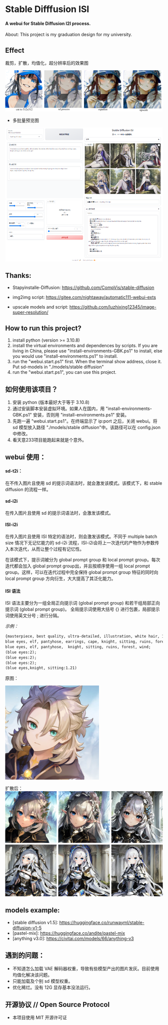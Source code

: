 # Stable Difffusion ISI
#### A webui for Stable Diffusion I2I process.

About: This project is my graduation design for my university.

## Effect
裁剪，扩散，均值化，超分辨率后的效果图

<img src="./test/show.png">

* 多批量预览图

<img src="./test/exp.png">

## Thanks:

* Stapyinstalle-Diffusion:
https://github.com/CompVis/stable-diffusion

* img2img script:
https://gitee.com/nightaway/automatic111-webui-exts

* upscale models and script:
https://github.com/luzhixing12345/image-super-resolution/

## How to run this project?
1. install python (version >= 3.10.8)
2. install the virtual environments and dependences by scripts. If you are living in China, please use "install-environments-GBK.ps1" to install, else you would use "install-environments.ps1" to install.
3. run the "webui.start.ps1" first. When the terminal show address, close it. Put sd-models in "./models/stable diffusion"
4. run the "webui.start.ps1", you can use this project.

## 如何使用该项目？
1. 安装 python (版本最好大于等于 3.10.8)
2. 通过安装脚本安装虚拟环境。如果人在国内，用 "install-environments-GBK.ps1" 安装，否则用 "install-environments.ps1" 安装。
3. 先跑一遍 "webui.start.ps1"。在终端显示了 ip:port 之后，关闭 webui。将 sd 模型放入路径 "./models/stable diffusion"中。该路径可以在 config.json 中修改。
4. 看天意233项目能跑起来就是个意外。

## webui 使用：
#### sd-t2i：
在不传入图片且使用 sd 的提示词语法时，就会激发该模式。该模式下，和 stable diffusion 的流程一样。

#### sd-i2i
在传入图片且使用 sd 的提示词语法时，会激发该模式。

#### ISI-i2i
在传入图片且使用 ISI 特定的语法时，则会激发该模式。不同于 multiple batch size 情况下无记忆能力的 sd-i2i 流程，ISI-i2i会将上一次迭代的产物作为参数传入本次迭代，从而让整个过程有记忆性。

在该模式下，提示词被分为 global prompt group 和 local prompt group。每次迭代都会加入 global prompt group出，并且按顺序使用一组 local prompt group。这样，可以在迭代过程中完全保持 global prompt group 特征的同时向 local prompt group 方向衍生，大大提高了其泛化能力。

#### ISI 语法
ISI 语法主要分为一组全局正向提示词 (global prompt group) 和若干组局部正向提示词 (global prompt group)。
全局提示词使用大括号 {} 进行包裹，局部提示词使用英文分号 ; 进行分隔。

_示例：_
```markdown
{masterpiece, best quality, ultra-detailed, illustration, white hair, 1girl}
blue eyes, elf, pantyhose, earrings, cape, knight, sitting, ruins, forest, wind;
blue eyes, elf, pantyhose,  knight, sitting, ruins, forest, wind;
(blue eyes:2);
(blue eyes:2);
(blue eyes:2);
(blue eyes,knight, sitting:1.21)
```
原图：

<img src="./test/origin.png" width="300" height="300">

扩散后：
<img src="./test/ISI.png">

## models example:
* \[stable diffusion v1.5]: https://huggingface.co/runwayml/stable-diffusion-v1-5
* \[pastel-mix]: https://huggingface.co/andite/pastel-mix
* \[anything v3.0]: https://civitai.com/models/66/anything-v3

## 遇到的问题：
* 不知道怎么加载 VAE 解码器权重，导致有些模型产出的图片发灰。目前使用均值化解决该问题。
* 只能加载及个别 sd 模型权重。
* 优化稀烂。没有 12G 显存基本没法运行。

## 开源协议 // Open Source Protocol
* 本项目使用 MIT 开源许可证





